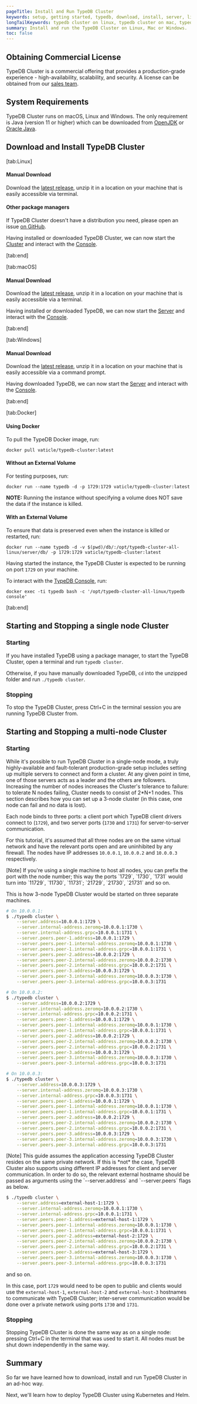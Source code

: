 ```yaml
---
pageTitle: Install and Run TypeDB Cluster
keywords: setup, getting started, typedb, download, install, server, linux, mac, windows, docker
longTailKeywords: typedb cluster on linux, typedb cluster on mac, typedb cluster on windows, start typedb cluster, run typedb cluster
summary: Install and run the TypeDB Cluster on Linux, Mac or Windows.
toc: false
---
```


## Obtaining Commercial License

TypeDB Cluster is a commercial offering that provides a production-grade experience - high-availability, scalability, and security. A license can be obtained from our [sales team](mailto:commercial@vaticle.com).

## System Requirements
TypeDB Cluster runs on macOS, Linux and Windows. The only requirement is Java (version 11 or higher) which can be downloaded from [OpenJDK](http://openjdk.java.net/install/) or [Oracle Java](https://www.oracle.com/java/technologies/javase-jdk15-downloads.html).

## Download and Install TypeDB Cluster

<div class="tabs light">
[tab:Linux]

#### Manual Download

Download the [latest release](https://repo.vaticle.com/#browse/browse:private-artifact), unzip it in a location on your machine that is easily accessible via terminal.

#### Other package managers

If TypeDB Cluster doesn't have a distribution you need, please open an issue [on GitHub](https://github.com/vaticle/typedb/issues).

Having installed or downloaded TypeDB Cluster, we can now start the [Cluster](#starting-and-stopping-a-single-node-cluster) and interact with the [Console](../02-console/01-console.md).

[tab:end]

[tab:macOS]

#### Manual Download
Download the [latest release](https://repo.vaticle.com/#browse/browse:private-artifact), unzip it in a location on your machine that is easily accessible via a terminal.

Having installed or downloaded TypeDB, we can now start the [Server](#starting-and-stopping-a-single-node-cluster) and interact with the [Console](../02-console/01-console.md).

[tab:end]

[tab:Windows]

#### Manual Download
Download the [latest release](https://repo.vaticle.com/#browse/browse:private-artifact), unzip it in a location on your machine that is easily accessible via a command prompt.

Having downloaded TypeDB, we can now start the [Server](#starting-and-stopping-a-single-node-cluster) and interact with the [Console](../02-console/01-console.md).

[tab:end]


[tab:Docker]

#### Using Docker

To pull the TypeDB Docker image, run:

```
docker pull vaticle/typedb-cluster:latest
```

#### Without an External Volume

For testing purposes, run:
```
docker run --name typedb -d -p 1729:1729 vaticle/typedb-cluster:latest
```

**NOTE:** Running the instance without specifying a volume does NOT save the data if the instance is killed.

#### With an External Volume

To ensure that data is preserved even when the instance is killed or restarted, run:

```
docker run --name typedb -d -v $(pwd)/db/:/opt/typedb-cluster-all-linux/server/db/ -p 1729:1729 vaticle/typedb-cluster:latest
```

Having started the instance, the TypeDB Cluster is expected to be running on port `1729` on your machine.

To interact with the [TypeDB Console](../02-console/01-console.md), run:

```
docker exec -ti typedb bash -c '/opt/typedb-cluster-all-linux/typedb console'
```
[tab:end]
</div>

## Starting and Stopping a single node Cluster

### Starting

If you have installed TypeDB using a package manager, to start the TypeDB Cluster, open a terminal and run `typedb cluster`.

Otherwise, if you have manually downloaded TypeDB, `cd` into the unzipped folder and run `./typedb cluster`.


### Stopping

To stop the TypeDB Cluster, press Ctrl+C in the terminal session you are running TypeDB Cluster from.


## Starting and Stopping a multi-node Cluster

### Starting

While it's possible to run TypeDB Cluster in a single-node mode, a truly highly-available and fault-tolerant
production-grade setup includes setting up multiple servers to connect and form a cluster. At any given point in time, one
of those servers acts as a leader and the others are followers. Increasing the number of nodes increases the Cluster's tolerance to
failure: to tolerate N nodes failing, Cluster needs to consist of 2*N+1 nodes.
This section describes how you can set up a 3-node cluster (in this case, one node can fail and no data is lost).

Each node binds to three ports: a client port which TypeDB client drivers connect to (`1729`), and two server ports (`1730` and `1731`) for server-to-server communication.

For this tutorial, it's assumed that all three nodes are on the same virtual network and have the relevant ports open and are
uninhibited by any firewall. The nodes have IP addresses `10.0.0.1`, `10.0.0.2` and `10.0.0.3` respectively.

<div class="note">
[Note]
If you're using a single machine to host all nodes, you can prefix the port with the node number; this way
the ports `1729`, `1730`, `1731` would turn into `11729`, `11730`, `11731`; `21729`, `21730`, `21731` and so on.
</div>

This is how 3-node TypeDB Cluster would be started on three separate machines.

```bash
# On 10.0.0.1:
$ ./typedb cluster \
    --server.address=10.0.0.1:1729 \
    --server.internal-address.zeromq=10.0.0.1:1730 \
    --server.internal-address.grpc=10.0.0.1:1731 \
    --server.peers.peer-1.address=10.0.0.1:1729 \
    --server.peers.peer-1.internal-address.zeromq=10.0.0.1:1730 \
    --server.peers.peer-1.internal-address.grpc=10.0.0.1:1731 \
    --server.peers.peer-2.address=10.0.0.2:1729 \
    --server.peers.peer-2.internal-address.zeromq=10.0.0.2:1730 \
    --server.peers.peer-2.internal-address.grpc=10.0.0.2:1731 \
    --server.peers.peer-3.address=10.0.0.3:1729 \
    --server.peers.peer-3.internal-address.zeromq=10.0.0.3:1730 \
    --server.peers.peer-3.internal-address.grpc=10.0.0.3:1731

# On 10.0.0.2:
$ ./typedb cluster \
    --server.address=10.0.0.2:1729 \
    --server.internal-address.zeromq=10.0.0.2:1730 \
    --server.internal-address.grpc=10.0.0.2:1731 \
    --server.peers.peer-1.address=10.0.0.1:1729 \
    --server.peers.peer-1.internal-address.zeromq=10.0.0.1:1730 \
    --server.peers.peer-1.internal-address.grpc=10.0.0.1:1731 \
    --server.peers.peer-2.address=10.0.0.2:1729 \
    --server.peers.peer-2.internal-address.zeromq=10.0.0.2:1730 \
    --server.peers.peer-2.internal-address.grpc=10.0.0.2:1731 \
    --server.peers.peer-3.address=10.0.0.3:1729 \
    --server.peers.peer-3.internal-address.zeromq=10.0.0.3:1730 \
    --server.peers.peer-3.internal-address.grpc=10.0.0.3:1731

# On 10.0.0.3:
$ ./typedb cluster \
    --server.address=10.0.0.3:1729 \
    --server.internal-address.zeromq=10.0.0.3:1730 \
    --server.internal-address.grpc=10.0.0.3:1731 \
    --server.peers.peer-1.address=10.0.0.1:1729 \
    --server.peers.peer-1.internal-address.zeromq=10.0.0.1:1730 \
    --server.peers.peer-1.internal-address.grpc=10.0.0.1:1731 \
    --server.peers.peer-2.address=10.0.0.2:1729 \
    --server.peers.peer-2.internal-address.zeromq=10.0.0.2:1730 \
    --server.peers.peer-2.internal-address.grpc=10.0.0.2:1731 \
    --server.peers.peer-3.address=10.0.0.3:1729 \
    --server.peers.peer-3.internal-address.zeromq=10.0.0.3:1730 \
    --server.peers.peer-3.internal-address.grpc=10.0.0.3:1731
```  

<div class="note">
[Note]
This guide assumes the application accessing TypeDB Cluster resides on the same private network. If this is *not* the case,
TypeDB Cluster also supports using different IP addresses for client and server communication. In order to do so, the
relevant external hostname should be passed as arguments using the `--server.address` and `--server.peers` flags as below.

```bash
$ ./typedb cluster \
    --server.address=external-host-1:1729 \
    --server.internal-address.zeromq=10.0.0.1:1730 \
    --server.internal-address.grpc=10.0.0.1:1731 \
    --server.peers.peer-1.address=external-host-1:1729 \
    --server.peers.peer-1.internal-address.zeromq=10.0.0.1:1730 \
    --server.peers.peer-1.internal-address.grpc=10.0.0.1:1731 \
    --server.peers.peer-2.address=external-host-2:1729 \
    --server.peers.peer-2.internal-address.zeromq=10.0.0.2:1730 \
    --server.peers.peer-2.internal-address.grpc=10.0.0.2:1731 \
    --server.peers.peer-3.address=external-host-3:1729 \
    --server.peers.peer-3.internal-address.zeromq=10.0.0.3:1730 \
    --server.peers.peer-3.internal-address.grpc=10.0.0.3:1731
```
and so on.

In this case, port `1729` would need to be open to public and clients would use the
`external-host-1`, `external-host-2` and `external-host-3` hostnames to communicate with TypeDB Cluster;
inter-server communication would be done over a private network using ports `1730` and `1731`.
</div>

### Stopping

Stopping TypeDB Cluster is done the same way as on a single node: pressing Ctrl+C in the terminal that was used to start it.
All nodes must be shut down independently in the same way.

## Summary
So far we have learned how to download, install and run TypeDB Cluster in an ad-hoc way. 

Next, we'll learn how to deploy TypeDB Cluster using Kubernetes and Helm.
